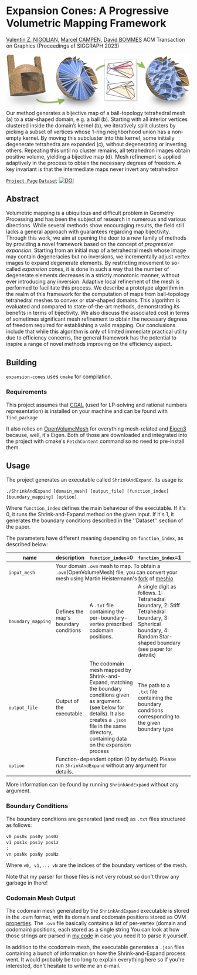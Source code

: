 # Expansion Cones: A Progressive Volumetric Mapping Framework

[Valentin Z. NIGOLIAN](https://cgg.unibe.ch/), [Marcel CAMPEN](http://graphics.cs.uos.de/), [David BOMMES](https://cgg.unibe.ch/)
ACM Transaction on Graphics (Proceedings of SIGGRAPH 2023)

![](cover-picture.png)
Our method generates a bijective map of a ball-topology tetrahedral mesh (a) to a star-shaped domain, e.g. a ball (b). Starting with all interior vertices
clustered inside the domain’s kernel (b), we iteratively split clusters by picking a subset of vertices whose 1-ring neighborhood union has a non-empty kernel.
By moving this subcluster into this kernel, some initially degenerate tetrahedra are expanded (c), without degenerating or inverting others. Repeating this
until no cluster remains, all tetrahedron images obtain positive volume, yielding a bijective map (d). Mesh refinement is applied adaptively in the process to
obtain the necessary degrees of freedom. A key invariant is that the intermediate maps never invert any tetrahedron

[`Project Page`](https://www.algohex.eu/publications/expansion-cones/)
[`Dataset`](https://zenodo.org/records/8304643)
[![DOI](https://zenodo.org/badge/634807458.svg)](https://zenodo.org/doi/10.5281/zenodo.10039967)

## Abstract
Volumetric mapping is a ubiquitous and difficult problem in Geometry Processing and has been the subject of research in numerous and various directions. 
While several methods show encouraging results, the field still lacks a general approach with guarantees regarding map bijectivity. 
Through this work, we aim at opening the door to a new family of methods by providing a novel framework based on the concept of _progressive expansion_.
Starting from an initial map of a tetrahedral mesh whose image may contain degeneracies but no inversions, we incrementally adjust vertex images to expand degenerate elements. 
By restricting movement to so-called _expansion cones_, it is done in such a way that the number of degenerate elements decreases in a strictly monotonic manner, without ever introducing any inversion. 
Adaptive local refinement of the mesh is performed  to facilitate this process.
We describe a prototype algorithm in the realm of this framework for the computation of maps from ball-topology tetrahedral meshes to convex or star-shaped domains.
This algorithm is evaluated and compared to state-of-the-art methods, demonstrating its benefits in terms of bijectivity.
We also discuss the associated cost in terms of sometimes significant mesh refinement to obtain the necessary degrees of freedom required for establishing a valid mapping.
Our conclusions include that while this algorithm is only of limited immediate practical utility due to efficiency concerns, the general framework has the potential to inspire a range of novel methods improving on the efficiency aspect.


## Building

`expansion-cones` uses `cmake` for compilation.

### Requirements
This project assumes that [CGAL](https://www.cgal.org/) (used for LP-solving and rational numbers representation) is installed on your machine and can be found with  `find_package`

It also relies on [OpenVolumeMesh](https://www.graphics.rwth-aachen.de/software/openvolumemesh/) for everything mesh-related and [Eigen3](https://eigen.tuxfamily.org/index.php?title=Main_Page) because, well, it's Eigen.
Both of those are downloaded and integrated into the project with cmake's `FetchContent` command so no need to pre-install them.

## Usage

The project generates an executable called `ShrinkAndExpand`. Its usage is:

    ./ShrinkAndExpand [domain_mesh] [output_file] [function_index] [boundary_mapping] [option]
    
Where `function_index` defines the main behaviour of the executable. If it's 0, it runs the Shrink-and-Expand method on the given input. If it's 1, it generates the boundary conditions described in the ''Dataset'' section of the paper.

The parameters have different meaning depending on `function_index`, as described below:

|  name          | description                                                                                                                                                                                                                 | `function_index`=0                                                                                                                                                                                                          | `function_index`=1                                                                                                                                               |
|----------------|-----------------------------------------------------------------------------------------------------------------------------------------------------------------------------------------------------------------------------|-----------------------------------------------------------------------------------------------------------------------------------------------------------------------------------------------------------------------------|------------------------------------------------------------------------------------------------------------------------------------------------------------------|
|  `input_mesh`   <td colspan=3>  Your domain `.ovm` mesh to map.  To obtain a `.ovm`(OpenVolumeMesh) file, you can convert your mesh using Martin Heistermann's [fork]( https://github.com/mheistermann/meshio) of [meshio](https://pypi.org/project/meshio/)                  |
| `boundary_mapping`  | Defines the map's boundary conditions                                                                                                                                                                                       | A `.txt` file containing the per-boundary-vertex prescribed codomain positions.                                                                                                                                             | A single digit as follows. 1: Tetrahedral boundary, 2: Stiff Tetrahedral boundary, 3: Spherical boundary, 4: Random Star-shaped boundary (see paper for details) | 
|  `output_file`  | Output of the executable.                                                                                                                                                                                                   | The codomain mesh mapped by Shrink-and-Expand, matching the boundary conditions given as argument. (see below for details). It also creates a `.json`  file in the same directory, containing data on the expansion process | The path to a `.txt` file containing the boundary conditions corresponding to the given boundary type                                                            |
| `option`   <td colspan=3>  Function-dependent option (0 by default). Please run `ShrinkAndExpand` without any argument for details.                                                                                                                    |                                                                                                                                                                                                                             |                                                                                                                                                                  |

More information can be found by running `ShrinkAndExpand` without any argument.

### Boundary Conditions

The boundary conditions are generated (and read) as `.txt` files structured as follows:
```` 
v0 pos0x pos0y pos0z 
v1 pos1x pos1y pos1z
:
vn posNx posNy posNz
````
Where `v0, v1,... vN` are the indices of the boundary vertices of the mesh. 

Note that my parser for those files is not very robust so don't throw any garbage in there!


### Codomain Mesh Output

The codomain mesh generated by the `ShrinkAndExpand` executable is stored in the .ovm format, with its domain and codomain positions stored as OVM [properties](https://www.graphics.rwth-aachen.de/media/openvolumemesh_static/Documentation/OpenVolumeMesh-Doc-Latest/concepts.html#generic_properties).
The `.ovm` file basically contains a list of per-vertex (domain and codomain) positions, each stored as a single string
You can look at how those strings are parsed in [my code](https://github.com/cgg-bern/expansion-cones/blob/c41b15313375857089f9f372880558a1a6087bfd/src/ProgEmbeddingHelpers.cc#L141) in case you need it to parse it yourself.

In addition to the ccodomain mesh, the executable generates a `.json` files containing a bunch of information on how the Shrink-and-Expand process went.
It would probably be too long to explain everything here so if you're interested, don't hesitate to write me an e-mail.




